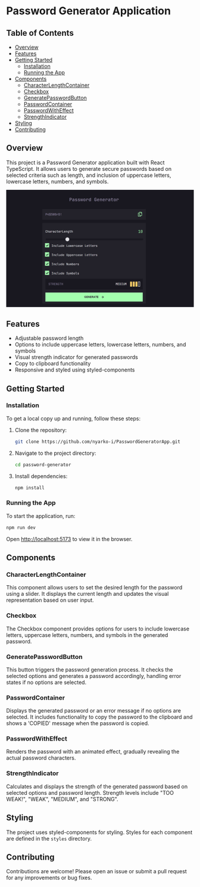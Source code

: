 # Password Generator Application 

## Table of Contents

- [Overview](#overview)
- [Features](#features)
- [Getting Started](#getting-started)
  - [Installation](#installation)
  - [Running the App](#running-the-app)
- [Components](#components)
  - [CharacterLengthContainer](#characterlengthcontainer)
  - [Checkbox](#checkbox)
  - [GeneratePasswordButton](#generatepasswordbutton)
  - [PasswordContainer](#passwordcontainer)
  - [PasswordWithEffect](#passwordwitheffect)
  - [StrengthIndicator](#strengthindicator)
- [Styling](#styling)
- [Contributing](#contributing)

## Overview

This project is a Password Generator application built with React TypeScript. It allows users to generate secure passwords based on selected criteria such as length, and inclusion of uppercase letters, lowercase letters, numbers, and symbols.

[![Password Generator](./public/password.png)](https://randompasswrd.netlify.app/)

## Features

- Adjustable password length
- Options to include uppercase letters, lowercase letters, numbers, and symbols
- Visual strength indicator for generated passwords
- Copy to clipboard functionality
- Responsive and styled using styled-components

## Getting Started

### Installation

To get a local copy up and running, follow these steps:

1. Clone the repository:

   ```sh
   git clone https://github.com/nyarko-i/PasswordGeneratorApp.git
   ```

2. Navigate to the project directory:

   ```sh
   cd password-generator
   ```

3. Install dependencies:
   ```sh
   npm install
   ```

### Running the App

To start the application, run:

```sh
npm run dev
```

Open [http://localhost:5173](http://localhost:5173) to view it in the browser.

## Components

### CharacterLengthContainer

This component allows users to set the desired length for the password using a slider. It displays the current length and updates the visual representation based on user input.

### Checkbox

The Checkbox component provides options for users to include lowercase letters, uppercase letters, numbers, and symbols in the generated password.

### GeneratePasswordButton

This button triggers the password generation process. It checks the selected options and generates a password accordingly, handling error states if no options are selected.

### PasswordContainer

Displays the generated password or an error message if no options are selected. It includes functionality to copy the password to the clipboard and shows a 'COPIED' message when the password is copied.

### PasswordWithEffect

Renders the password with an animated effect, gradually revealing the actual password characters.

### StrengthIndicator

Calculates and displays the strength of the generated password based on selected options and password length. Strength levels include "TOO WEAK!", "WEAK", "MEDIUM", and "STRONG".

## Styling

The project uses styled-components for styling. Styles for each component are defined in the `styles` directory.

## Contributing

Contributions are welcome! Please open an issue or submit a pull request for any improvements or bug fixes.
